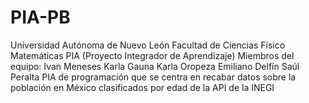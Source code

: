 # PIA-PB
Universidad Autónoma de Nuevo León
Facultad de Ciencias Físico Matemáticas
PIA (Proyecto Integrador de Aprendizaje)
Miembros del equipo:
Ivan Meneses
Karla Gauna
Karla Oropeza
Emiliano Delfín
Saúl Peralta
PIA de programación que se centra en recabar datos sobre la población en México clasificados por edad de la API de la INEGI
